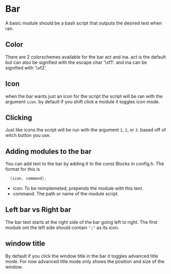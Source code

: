 # Bar

A basic module should be a bash script that outputs the desired text when ran.

## Color

There are 2 colorschemes available for the bar act and ina.
act is the default but can also be signified with the escape char '\xf1'.
and ina can be signified with '\xf2'.

## Icon

when the bar wants just an icon for the script the script will be ran with the argument `icon`.
by default if you shift click a module it toggles icon mode.

## Clicking

Just like icons the script will be run with the argument `1`, `2`, or `3`. based off of witch button you use.

## Adding modules to the bar

You can add text to the bar by adding it to the const Blocks in config.h.
The format for this is

```c
  {icon, command},
```

- icon: To be reimplemeted, prepends the module with this text.
- command: The path or name of the module script.

## Left bar vs Right bar

The bar text starts at the right side of the bar going left to right.
The first module ont the left side should contain `";"` as its icon.

## window title

By default if you click the window title in the bar it toggles advanced title mode.
For now advanced title mode only shows the position and size of the window.

